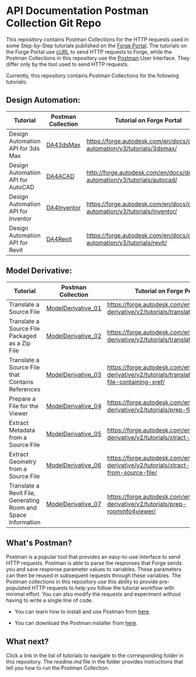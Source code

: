 # API Documentation Postman Collection Git Repo

This repository contains Postman Collections for the HTTP requests used in some Step-by-Step tutorials published on the [Forge Portal](https://forge.autodesk.com/).  The tutorials on the Forge Portal use [cURL](https://curl.haxx.se/) to send HTTP requests to Forge, while the Postman Collections in this repository use the [Postman](https://www.getpostman.com/) User Interface. They differ only by the tool used to send HTTP requests.

Currently, this repository contains Postman Collections for the following tutorials:

## Design Automation:

   | Tutorial                             | Postman Collection                   | Tutorial on Forge Portal                                                    |
   |--------------------------------------|--------------------------------------|-----------------------------------------------------------------------------|
   | Design Automation API for 3ds Max    | [DA43dsMax](DA43dsMax)               | https://forge.autodesk.com/en/docs/design-automation/v3/tutorials/3dsmax/   |
   | Design Automation API for AutoCAD    | [DA4ACAD](DA4ACAD)                   | http://forge.autodesk.com/en/docs/design-automation/v3/tutorials/autocad/   |
   | Design Automation API for Inventor   | [DA4Inventor](DA4Inventor)           | https://forge.autodesk.com/en/docs/design-automation/v3/tutorials/inventor/ |
   | Design Automation API for Revit      | [DA4Revit](DA4Revit)                 | https://forge.autodesk.com/en/docs/design-automation/v3/tutorials/revit/    |


## Model Derivative:

   | Tutorial                                                      | Postman Collection                       | Tutorial on Forge Portal                                                                                                |
   |---------------------------------------------------------------|------------------------------------------|-------------------------------------------------------------------------------------------------------------------------|
   | Translate a Source File                                       | [ModelDerivative_01](ModelDerivative_01) | https://forge.autodesk.com/en/docs/model-derivative/v2/tutorials/translate-to-obj/                      |
   | Translate a Source File Packaged as a Zip File                | [ModelDerivative_02](ModelDerivative_02) | https://forge.autodesk.com/en/docs/model-derivative/v2/tutorials/translate-zip-to-stl/                  |
   | Translate a Source File that Contains References              | [ModelDerivative_03](ModelDerivative_03) | https://forge.autodesk.com/en/docs/model-derivative/v2/tutorials/translate-source-file-containing-xref/ |
   | Prepare a File for the Viewer                                 | [ModelDerivative_04](ModelDerivative_04) | https://forge.autodesk.com/en/docs/model-derivative/v2/tutorials/prep-file4viewer/                      |
   | Extract Metadata from a Source File                           | [ModelDerivative_05](ModelDerivative_05) | https://forge.autodesk.com/en/docs/model-derivative/v2/tutorials/xtract-metadata/                       |
   | Extract Geometry from a Source File                           | [ModelDerivative_06](ModelDerivative_06) | https://forge.autodesk.com/en/docs/model-derivative/v2/tutorials/xtract-geometry-from-source-file/      |   
   | Translate a Revit File, Generating Room and Space Information | [ModelDerivative_07](ModelDerivative_07) | https://forge.autodesk.com/en/docs/model-derivative/v2/tutorials/prep-roominfo4viewer/                  |


## What's Postman?

Postman is a popular tool that provides an easy-to-use interface to send HTTP requests. Postman is able to parse the responses that Forge sends you and save response parameter values to variables. These parameters can then be reused in subsequent requests through these variables. The Postman collections in this repository use this ability to provide pre-populated HTTP requests to help you follow the tutorial workflow with minimal effort. You can also modify the requests and experiment without having to write a single line of code.

- You can learn how to install and use Postman from [here](https://learning.getpostman.com/docs/postman/launching_postman/installation_and_updates).

- You can download the Postman installer from [here](https://www.getpostman.com/downloads/).

## What next?

Click a link in the list of tutorials to navigate to the corresponding folder in this repository. The *readme.md* file in the folder provides instructions that tell you how to run the Postman Collection.
